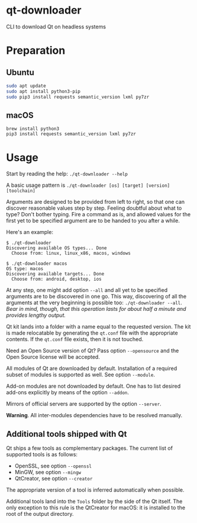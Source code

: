 # qt-downloader
CLI to download Qt on headless systems

# Preparation

## Ubuntu

```bash
sudo apt update
sudo apt install python3-pip
sudo pip3 install requests semantic_version lxml py7zr
```

## macOS

```
brew install python3
pip3 install requests semantic_version lxml py7zr
```

# Usage

Start by reading the help: `./qt-downloader --help`

A basic usage pattern is `./qt-downloader [os] [target] [version] [toolchain]`

Arguments are designed to be provided from left to right, so that one can discover
reasonable values step by step. Feeling doubtful about what to type? Don't bother typing.
Fire a command as is, and allowed values for the first yet to be specified argument are to be
handed to you after a while.

Here's an example:
```
$ ./qt-downloader
Discovering available OS types... Done
  Choose from: linux, linux_x86, macos, windows

$ ./qt-downloader macos
OS type: macos
Discovering available targets... Done
  Choose from: android, desktop, ios
```

At any step, one might add option `--all` and all yet to be specified arguments are to be
discovered in one go. This way, discovering of all the arguments at the very beginning is
possible too: `./qt-downloader --all`. *Bear in mind, though, that this operation lasts for
about half a minute and provides lengthy output.*

Qt kit lands into a folder with a name equal to the requested version. The kit is made
relocatable by generating the `qt.conf` file with the appropriate contents. If the `qt.conf`
file exists, then it is not touched.

Need an Open Source version of Qt? Pass option `--opensource` and the Open Source license will
be accepted.

All modules of Qt are downloaded by default. Installation of a required subset of modules is
supported as well. See option `--module`.

Add-on modules are not downloaded by default. One has to list desired add-ons explicitly by
means of the option `--addon`.

Mirrors of official servers are supported by the option `--server`.

**Warning**. All inter-modules dependencies have to be resolved manually.

## Additional tools shipped with Qt

Qt ships a few tools as complementary packages. The current list of supported tools is as follows:
- OpenSSL, see option `--openssl`
- MinGW, see option `--mingw`
- QtCreator, see option `--creator`

The appropriate version of a tool is inferred automatically when possible.

Additional tools land into the `Tools` folder by the side of the Qt itself. The only exception
to this rule is the QtCreator for macOS: it is installed to the root of the output directory.


